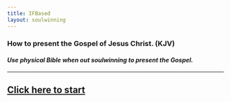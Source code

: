 ```yaml
---
title: IFBased
layout: soulwinning
---
```


### How to present the Gospel of Jesus Christ. (KJV)
#### *Use physical Bible when out soulwinning to present the Gospel.*

___

## [Click here to start](/soulwinning/soulwinning-instruction)
